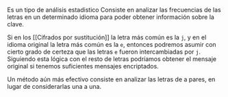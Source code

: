 Es un tipo de análisis estadistico Consiste en analizar las frecuencias de las letras en un determinado idioma para poder obtener información sobre la clave.

Si en los [[Cifrados por sustitución]] la letra más común es la `j`, y en el idioma original la letra más común es la `e`, entonces podremos asumir con cierto grado de certeza que las letras `e` fueron intercambiadas por `j`. Siguiendo esta lógica con el resto de letras podríamos obtener el mensaje original si tenemos suficientes mensajes encriptados.

Un método aún más efectivo consiste en analizar las letras de a pares, en lugar de considerarlas una a una.
